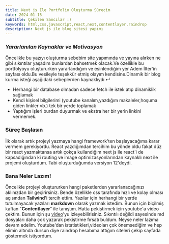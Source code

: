 ```yaml
---
title: Next js İle Portfolio Oluşturma Sürecim
date: 2024-01-15
subtitle: Çekilen Sancılar :)
keywords: html,css,javascript,react,next,contentlayer,raindrop
description: Next js ile blog sitesi yapımı
---
```


### _Yararlanılan Kaynaklar ve Motivasyon_

Öncelikle bu yazıyı oluşturma sebebim site yapımında ve yayına alırken ne gibi sıkıntılar yaşadım bunlardan bahsetmek olacak.Ve özellikle bu portfolyoyu oluştururken yararlandığım ve esinlendiğim yer Adem İlter'in sayfası oldu.Bu vesileyle teşekkür etmiş olayım kendisine.Dinamik bir blog kurma isteği aşağıdaki sebeplerden kaynaklıydı ↵
- Herhangi bir database  olmadan sadece fetch ile istek atıp dinamiklik sağlamak
- Kendi kişisel bilgilerimi (youtube kanalım,yazdığım makaleler,hoşuma giden linkler vb.) tek bir yerde toplamak
- Yaptığım işleri burdan duyurmak ve ekstra her bir yerin linkini vermemek.

### Süreç Başlasın

İlk olarak artık projeyi yazmaya hangi framework'ten başlayacağıma karar vermem gerekiyordu. React yazdığımdan tercihim bu yönde oldu fakat düz bir react yazmaktansa artık çokça kullandığım next js ile react'i de kapsadığından ki routing ve image optimizasyonlarından kaynaklı next ile projemi oluşturdum. Tabi oluşturduğumda versiyon 12'deydi.

### Bana Neler Lazım!

Öncelikle projeyi oluştururken hangi paketlerden yararlanacağınızı aklınızdan bir geçirirsiniz. Bende özellikle css tarafında hızlı ve kolay olması açısından **Tailwind**'i tercih ettim. Yazılar için herhangi bir yerde tutulmayacak yazıları **markdown** olarak yazmak istedim. Bunun için biçilmiş kaftan "**Contentlayer**" ile tanıştım. Hatta pekiştirmek için youtube'a video çektim. Bunun için şu [video](https://youtu.be/vk9DNiye-ec)'yu izleyebilirisiniz. Sıkıntılı değildi sayesinde md dosyaları daha çok yazarak pekiştirme fırsatı buldum. Neyse neler lazıma devam edelim.
Youtube'dan istatistikleri,videoları çok önemsediğim ve hep elimin altında dursun diye raindrop hesabıma attığım siteleri çekip sayfada göstermek istiyordum. 
